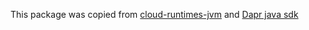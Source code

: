 This package was copied from [cloud-runtimes-jvm](https://github.com/reactivegroup/cloud-runtimes-jvm) and [Dapr java sdk](https://github.com/dapr/java-sdk)